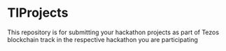 # TIProjects
This repository is for submitting your hackathon projects as part of Tezos blockchain track in the respective hackathon you are participating
